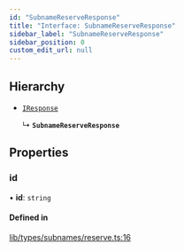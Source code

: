 ```yaml
---
id: "SubnameReserveResponse"
title: "Interface: SubnameReserveResponse"
sidebar_label: "SubnameReserveResponse"
sidebar_position: 0
custom_edit_url: null
---
```


## Hierarchy

- [`IResponse`](IResponse.md)

  ↳ **`SubnameReserveResponse`**

## Properties

### id

• **id**: `string`

#### Defined in

[lib/types/subnames/reserve.ts:16](https://github.com/JustaName-id/JustaName-sdk/blob/d3b91b5/packages/@justaname.id/sdk/src/lib/types/subnames/reserve.ts#L16)
